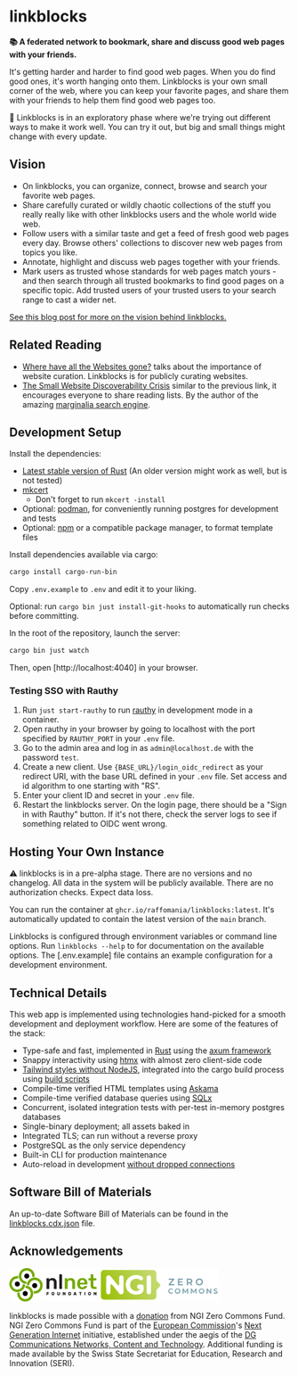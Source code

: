 # linkblocks

**📚 A federated network to bookmark, share and discuss good web pages with your friends.**

It's getting harder and harder to find good web pages. When you do find good ones, it's worth hanging onto them. Linkblocks is your own small corner of the web, where you can keep your favorite pages, and share them with your friends to help them find good web pages too.

🔭 Linkblocks is in an exploratory phase where we're trying out different ways to make it work well. You can try it out, but big and small things might change with every update.

## Vision

- On linkblocks, you can organize, connect, browse and search your favorite web pages.
- Share carefully curated or wildly chaotic collections of the stuff you really really like with other linkblocks users and the whole world wide web.
- Follow users with a similar taste and get a feed of fresh good web pages every day. Browse others' collections to discover new web pages from topics you like.
- Annotate, highlight and discuss web pages together with your friends.
- Mark users as trusted whose standards for web pages match yours - and then search through all trusted bookmarks to find good pages on a specific topic. Add trusted users of your trusted users to your search range to cast a wider net.

[See this blog post for more on the vision behind linkblocks.](https://www.rafa.ee/articles/introducing-linkblocks-federated-bookmark-manager/)

## Related Reading

- [Where have all the Websites gone?](https://www.fromjason.xyz/p/notebook/where-have-all-the-websites-gone/) talks about the importance of website curation. Linkblocks is for publicly curating websites.
- [The Small Website Discoverability Crisis](https://www.marginalia.nu/log/19-website-discoverability-crisis/) similar to the previous link, it encourages everyone to share reading lists. By the author of the amazing [marginalia search engine](https://search.marginalia.nu/).

## Development Setup

Install the dependencies:

- [Latest stable version of Rust](https://www.rust-lang.org/learn/get-started) (An older version might work as well, but is not tested)
- [mkcert](https://github.com/FiloSottile/mkcert#installation)
  - Don't forget to run `mkcert -install`
- Optional: [podman](http://podman.io/docs/installation), for conveniently running postgres for development and tests
- Optional: [npm](https://nodejs.org/en/download/package-manager) or a compatible package manager, to format template files

Install dependencies available via cargo:

```sh
cargo install cargo-run-bin
```

Copy `.env.example` to `.env` and edit it to your liking.

Optional: run `cargo bin just install-git-hooks` to automatically run checks before committing.

In the root of the repository, launch the server:

```sh
cargo bin just watch
```

Then, open [http://localhost:4040] in your browser.

### Testing SSO with Rauthy

1. Run `just start-rauthy` to run [rauthy](https://github.com/sebadob/rauthy) in development mode in a container.
1. Open rauthy in your browser by going to localhost with the port specified by `RAUTHY_PORT` in your `.env` file.
1. Go to the admin area and log in as `admin@localhost.de` with the password `test`.
1. Create a new client. Use `{BASE_URL}/login_oidc_redirect` as your redirect URI, with the base URL defined in your `.env` file. Set access and id algorithm to one starting with "RS".
1. Enter your client ID and secret in your `.env` file.
1. Restart the linkblocks server. On the login page, there should be a "Sign in with Rauthy" button. If it's not there, check the server logs to see if something related to OIDC went wrong.

## Hosting Your Own Instance

⚠️ linkblocks is in a pre-alpha stage. There are no versions and no changelog. All data in the system will be publicly available. There are no authorization checks. Expect data loss.

You can run the container at `ghcr.io/raffomania/linkblocks:latest`. It's automatically updated to contain the latest version of the `main` branch.

Linkblocks is configured through environment variables or command line options.
Run `linkblocks --help` to for documentation on the available options.
The [.env.example] file contains an example configuration for a development environment.

## Technical Details

This web app is implemented using technologies hand-picked for a smooth development and deployment workflow. Here are some of the features of the stack:

- Type-safe and fast, implemented in [Rust](https://www.rust-lang.org/) using the [axum framework](https://github.com/tokio-rs/axum)
- Snappy interactivity using [htmx](https://htmx.org/) with almost zero client-side code
- [Tailwind styles without NodeJS](https://github.com/pintariching/railwind), integrated into the cargo build process using [build scripts](https://doc.rust-lang.org/cargo/reference/build-scripts.html)
- Compile-time verified HTML templates using [Askama](https://github.com/djc/askama)
- Compile-time verified database queries using [SQLx](https://github.com/launchbadge/sqlx)
- Concurrent, isolated integration tests with per-test in-memory postgres databases
- Single-binary deployment; all assets baked in
- Integrated TLS; can run without a reverse proxy
- PostgreSQL as the only service dependency
- Built-in CLI for production maintenance
- Auto-reload in development [without dropped connections](https://github.com/mitsuhiko/listenfd)

## Software Bill of Materials

An up-to-date Software Bill of Materials can be found in the [linkblocks.cdx.json](linkblocks.cdx.json) file.

## Acknowledgements

<img src="doc/nlnet.svg?raw=true" alt="NLnet logo" height="60em"> <img src="doc/ngi_zero.svg?raw=true" alt="NGI Zero Commons logo" height="60em">

linkblocks is made possible with a [donation](https://nlnet.nl/commonsfund/acknowledgement.pdf) from NGI Zero Commons Fund.
NGI Zero Commons Fund is part of the [European Commission](https://ec.europa.eu/)'s [Next Generation Internet](https://ngi.eu/) initiative, established under the aegis of the [DG Communications Networks, Content and Technology](https://ec.europa.eu/info/departments/communications-networks-content-and-technology_en).
Additional funding is made available by the Swiss State Secretariat for Education, Research and Innovation (SERI).

